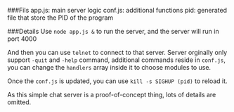 ###Fils
app.js: main server logic
conf.js: additional functions
pid: generated file that store the PID of the program

###Details
Use `node app.js &` to run the server, and the server will run in port 4000

And then you can use `telnet` to connect to that server.
Server orginally only support `-quit` and `-help` command,
additional commands reside in `conf.js`, you can change the `handlers` array
inside it to choose modules to use.

Once the `conf.js` is updated, you can use `kill -s SIGHUP (pid)` to reload it.

As this simple chat server is a proof-of-concept thing, lots of details are omitted.
